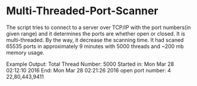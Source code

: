 # Multi-Threaded-Port-Scanner
The script tries to connect to a server over TCP/IP with the port numbers(in given range) and it determines the ports are whether open or closed.
It is multi-threaded. By the way, it decrease the scanning time. 
It had scaned 65535 ports in approximately 9 minutes with 5000 threads and ~200 mb memory usage.

Example Output:
Total Thread Number: 5000
Started in: Mon Mar 28 02:12:10 2016 End: Mon Mar 28 02:21:26 2016
open port number: 4
22,80,443,9411
